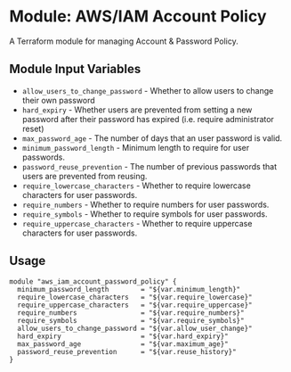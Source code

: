 Module: AWS/IAM Account Policy 
==============================

A Terraform module for managing Account & Password Policy.

Module Input Variables
----------------------
- `allow_users_to_change_password` - Whether to allow users to change their own password
- `hard_expiry` - Whether users are prevented from setting a new password after their password has expired (i.e. require administrator reset)
- `max_password_age` - The number of days that an user password is valid.
- `minimum_password_length` - Minimum length to require for user passwords.
- `password_reuse_prevention` - The number of previous passwords that users are prevented from reusing.
- `require_lowercase_characters` - Whether to require lowercase characters for user passwords.
- `require_numbers` - Whether to require numbers for user passwords.
- `require_symbols` - Whether to require symbols for user passwords.
- `require_uppercase_characters` - Whether to require uppercase characters for user passwords.

Usage
-----

```hcl
module "aws_iam_account_password_policy" {
  minimum_password_length        = "${var.minimum_length}"
  require_lowercase_characters   = "${var.require_lowercase}"
  require_uppercase_characters   = "${var.require_uppercase}"
  require_numbers                = "${var.require_numbers}"
  require_symbols                = "${var.require_symbols}"
  allow_users_to_change_password = "${var.allow_user_change}"
  hard_expiry                    = "${var.hard_expiry}"
  max_password_age               = "${var.maximum_age}"
  password_reuse_prevention      = "${var.reuse_history}"
}
```
